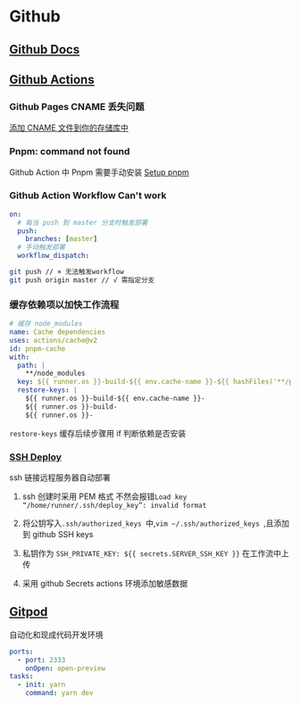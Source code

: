 # Github

## [Github Docs](https://docs.github.com/cn)

## [Github Actions](https://docs.github.com/cn/actions)

### Github Pages CNAME 丢失问题

[添加 CNAME 文件到你的存储库中](http://doc.yonyoucloud.com/doc/wiki/project/github-pages-basics/cname-file.html)

### Pnpm: command not found

Github Action 中 Pnpm 需要手动安装 [Setup pnpm](https://github.com/marketplace/actions/setup-pnpm)

### Github Action Workflow Can't work

```yml
on:
  # 每当 push 到 master 分支时触发部署
  push:
    branches: [master]
  # 手动触发部署
  workflow_dispatch:
```

```sh
git push // × 无法触发workflow
git push origin master // √ 需指定分支
```

### 缓存依赖项以加快工作流程

```yml
# 缓存 node_modules
name: Cache dependencies
uses: actions/cache@v2
id: pnpm-cache
with:
  path: |
    **/node_modules
  key: ${{ runner.os }}-build-${{ env.cache-name }}-${{ hashFiles('**/pnpm-lock.yaml') }}
  restore-keys: |
    ${{ runner.os }}-build-${{ env.cache-name }}-
    ${{ runner.os }}-build-
    ${{ runner.os }}-
```

`restore-keys` 缓存后续步骤用 if 判断依赖是否安装

### [SSH Deploy](https://github.com/easingthemes/ssh-deploy)

ssh 链接远程服务器自动部署

1. ssh 创建时采用 PEM 格式 不然会报错`Load key “/home/runner/.ssh/deploy_key”: invalid format`

2. 将公钥写入`.ssh/authorized_keys `中,`vim ~/.ssh/authorized_keys `,且添加到 github SSH keys

3. 私钥作为 `SSH_PRIVATE_KEY: ${{ secrets.SERVER_SSH_KEY }}` 在工作流中上传

4. 采用 github Secrets actions 环境添加敏感数据

## [Gitpod](https://www.gitpod.io/)

自动化和现成代码开发环境

```yaml
ports:
  - port: 2333
    onOpen: open-preview
tasks:
  - init: yarn
    command: yarn dev
```
